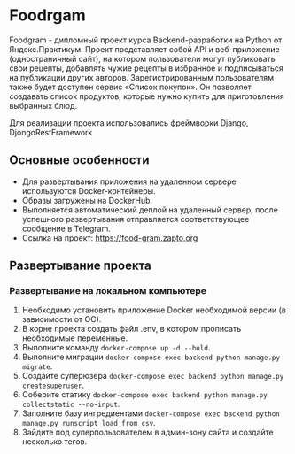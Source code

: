 # Foodrgam

Foodgram - дипломный проект курса Backend-разработки на Python от Яндекс.Практикум.
Проект представляет собой API и веб-приложение (одностраничный сайт), на котором пользователи могут публиковать свои рецепты, добавлять чужие рецепты в избранное и подписываться на публикации других авторов. Зарегистрированным пользователям также будет доступен сервис «Список покупок». Он позволяет создавать список продуктов, которые нужно купить для приготовления выбранных блюд.

Для реализации проекта использовались фреймворки Django, DjongoRestFramework

## Основные особенности

- Для развертывания приложения на удаленном сервере используются Docker-контейнеры.
- Образы загружены на DockerHub.
- Выполняется автоматический деплой на удаленный сервер, после успешного развертывания отправляется соответствующее сообщение в Telegram.
- Ссылка на проект: <https://food-gram.zapto.org>

## Развертывание проекта

### Развертывание на локальном компьютере

1. Необходимо установить приложение Docker необходимой версии (в зависимости от ОС).
2. В корне проекта создать файл .env, в котором прописать необходимые переменные.
4. Выполните команду `docker-compose up -d --buld`.
5. Выполните миграции `docker-compose exec backend python manage.py migrate`.
6. Создайте суперюзера `docker-compose exec backend python manage.py createsuperuser`.
7. Соберите статику `docker-compose exec backend python manage.py collectstatic --no-input`.
8. Заполните базу ингредиентами `docker-compose exec backend python manage.py runscript load_from_csv`.
9. Зайдите под суперпользователем в админ-зону сайта и создайте несколько тегов.
